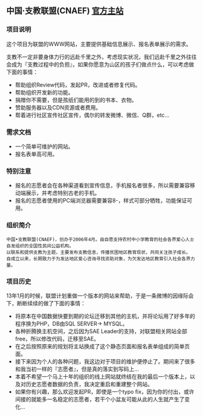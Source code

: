 ## 中国·支教联盟(CNAEF) [官方主站](http://www.go9999.com)

### 项目说明

这个项目为联盟的WWW网站，主要提供基础信息展示、报名表单展示的需求。

支教不一定非要身体力行的远赴千里之外，考虑现实状况，我们远赴千里之外往往会成为『支教过程中的负担』，如果你愿意为山区的孩子们做点什么，可以考虑做下面的事情：

- 帮助组织Review代码，发起PR，改进或者修复代码。
- 帮助组织开发新的功能。
- 捐赠你不需要，但是孩纸们能用的到的书本、衣物。
- 赞助服务器以及CDN资源或者费用。
- 帮着进行社区宣传社区宣传，偶尔的转发微博、微信、Q群，etc...

### 需求文档

- 一个简单可维护的网站。
- 报名表单高可用。

### 特别注意

- 报名的志愿者会在各种渠道看到宣传信息，手机报名者很多，所以需要兼容移动端展示，并考虑特别古老的手机。
- 报名的志愿者使用的PC端浏览器需要兼容8-，样式可部分牺牲，功能保证可用。


### 组织简介

    中国•支教联盟(CNAEF)，创办于2006年4月。由自愿支持农村中小学教育的社会各界爱心人士自发组织的全国性民间公益机构。
    以联系和提供支教为主题，主要发布支教信息，传播贫困地区教育现状，共同关注孩子成长。
    自成立以来，长期致力于为发达地区爱心咨询寻找资助对象，为欠发达地区教育引入社会各界力量。

### 项目历史

13年1月的时候，联盟计划重做一个版本的网站来帮助，于是一条微博的因缘际会下，断断续续的做了下面的事情：

- 将原本在中国数据快要到期的论坛迁移到其他的主机，并将论坛用了好多年的程序换为PHP，DB由SQL SERVER-> MYSQL。
- 各种折腾换主机空间，之后因为SAE Leader的支持，对联盟相关网站全部free，所以修改代码，迁移至SAE。
- 在之后按照原来的规划将主站换成了这个静态页面和报名表单组成的简单页面。
- 接下来因为个人的各种问题，我这边对于项目的维护便停止了。期间来了很多和我当初一样的『志愿者』，但是真的落实到写码上...
- 本着不希望一个马上十年的组织的线上网站就终结在我的最后一个版本上，以及对历史志愿者数据的负责，我决定重启和重建整个网站。
- 如果你有兴趣，那么欢迎发起PR，即使是一个typo fix，因为你的付出，或许间接的就能多一名稳定的志愿者，若干个小盆友可能从此的人生就产生了变化...